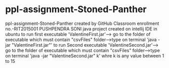 # ppl-assignment-Stoned-Panther
ppl-assignment-Stoned-Panther created by GitHub Classroom
enrollment no.-RIT2015001 PUSHPENDRA SONI
java project created on intellij IDE in ubuntu
to run first executable 'ValentineFirst.jar'--> go to the folder of executable which must contain "csvFiles" folder-->type on terminal 'java -jar "ValentineFirst.jar"'
to run Second executable 'ValentineSecond.jar'--> go to the folder of executable which must contain "csvFiles" folder-->type on terminal 'java -jar "ValentineSecond.jar" k' whre k is any value between 1 to 15
